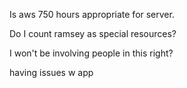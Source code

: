 Is aws 750 hours appropriate for server.

Do I count ramsey as special resources?

I won't be involving people in this right?

having issues w app


